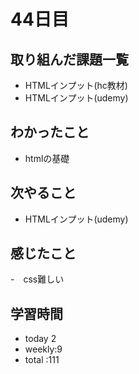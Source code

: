 # 44日目
## 取り組んだ課題一覧
- HTMLインプット(hc教材)
- HTMLインプット(udemy) 
## わかったこと
- htmlの基礎
## 次やること
- HTMLインプット(udemy) 
## 感じたこと
-　css難しい
## 学習時間
- today 2
- weekly:9
- total :111
